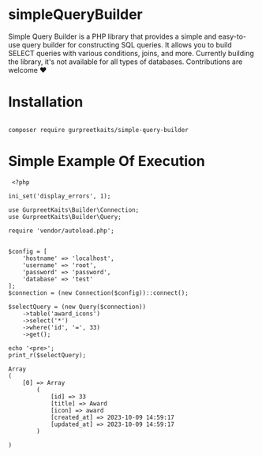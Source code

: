 
# simpleQueryBuilder

Simple Query Builder is a PHP library that provides a simple and easy-to-use query builder for constructing SQL queries. It allows you to build SELECT queries with various conditions, joins, and more. Currently building the library, it's not available for all types of databases. Contributions are welcome ❤️

# Installation

```
 
composer require gurpreetkaits/simple-query-builder 

```
# Simple Example Of Execution

```
 <?php

ini_set('display_errors', 1);

use GurpreetKaits\Builder\Connection;
use GurpreetKaits\Builder\Query;

require 'vendor/autoload.php';


$config = [
    'hostname' => 'localhost',
    'username' => 'root',
    'password' => 'password',
    'database' => 'test'
];
$connection = (new Connection($config))::connect();

$selectQuery = (new Query($connection))
    ->table('award_icons')
    ->select('*')
    ->where('id', '=', 33)
    ->get();

echo '<pre>';
print_r($selectQuery);

Array
(
    [0] => Array
        (
            [id] => 33
            [title] => Award
            [icon] => award
            [created_at] => 2023-10-09 14:59:17
            [updated_at] => 2023-10-09 14:59:17
        )

)


```
